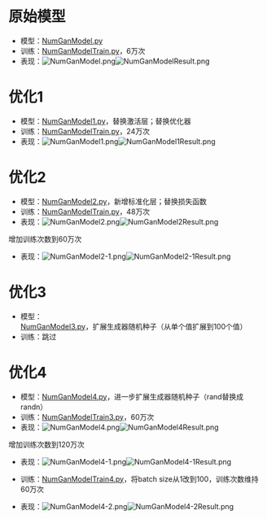 # 原始模型

* 模型：[NumGanModel.py](NumGanModel.py)
* 训练：[NumGanModelTrain.py](NumGanModelTrain.py)，6万次
* 表现：![NumGanModel.png](ReadMe%2FNumGanModel.png)![NumGanModelResult.png](ReadMe%2FNumGanModelResult.png)

# 优化1

* 模型：[NumGanModel1.py](NumGanModel1.py)，替换激活层；替换优化器
* 训练：[NumGanModelTrain.py](NumGanModelTrain.py)，24万次
* 表现：![NumGanModel1.png](ReadMe%2FNumGanModel1.png)![NumGanModel1Result.png](ReadMe%2FNumGanModel1Result.png)

# 优化2

* 模型：[NumGanModel2.py](NumGanModel2.py)，新增标准化层；替换损失函数
* 训练：[NumGanModelTrain.py](NumGanModelTrain.py)，48万次
* 表现：![NumGanModel2.png](ReadMe%2FNumGanModel2.png)![NumGanModel2Result.png](ReadMe%2FNumGanModel2Result.png)

增加训练次数到60万次

* 表现：![NumGanModel2-1.png](ReadMe%2FNumGanModel2-1.png)![NumGanModel2-1Result.png](ReadMe%2FNumGanModel2-1Result.png)

# 优化3

* 模型：[NumGanModel3.py](NumGanModel3.py)，扩展生成器随机种子（从单个值扩展到100个值）
* 训练：跳过

# 优化4

* 模型：[NumGanModel4.py](NumGanModel4.py)，进一步扩展生成器随机种子（rand替换成randn）
* 训练：[NumGanModelTrain3.py](NumGanModelTrain3.py)，60万次
* 表现：![NumGanModel4.png](ReadMe%2FNumGanModel4.png)![NumGanModel4Result.png](ReadMe%2FNumGanModel4Result.png)

增加训练次数到120万次

* 表现：![NumGanModel4-1.png](ReadMe%2FNumGanModel4-1.png)![NumGanModel4-1Result.png](ReadMe%2FNumGanModel4-1Result.png)


* 训练：[NumGanModelTrain4.py](NumGanModelTrain4.py)，将batch size从1改到100，训练次数维持60万次
* 表现：![NumGanModel4-2.png](ReadMe%2FNumGanModel4-2.png)![NumGanModel4-2Result.png](ReadMe%2FNumGanModel4-2Result.png)
